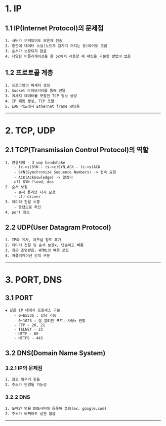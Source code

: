 
1\. IP
===================
## 1.1 IP(Internet Protocol)의 문제점
    1. 서버가 꺼져있어도 모른채 전송
    2. 중간에 데이터 소실(노드가 갑자기 꺼지는 등)되어도 모름
    3. 순서가 보장되지 않음
    4. 다양한 어플리케이션을 한 pc에서 사용할 때 패킷을 구분할 방법이 없음
## 1.2 프로토콜 계층
    1. 프로그램이 메세지 생성
    2. Socket 라이브러리를 통해 전달
    3. 메세지 데이터를 포함한 TCP 정보 생성
    4. IP 패킷 생성, TCP 포함
    5. LAN 카드에서 Ethernet frame 덧씌움
***

2\. TCP, UDP
===================
## 2.1 TCP(Transmission Control Protocol)의 역할
    1. 연결지향 - 3 way handshake
        - (c->s)SYN - (s->c)SYN,ACK - (c->s)ACK
        - SYN(Synchronize Sequence Numbers) -> 접속 요청
        - ACK(Acknowledge) -> 알겠다
        cf) SYN flood, dos
    2. 순서 보장
        - 순서 틀리면 다시 요청
        - cf) driver
    3. 데이터 전달 보증
        - 응답으로 확인
    4. port 정보
## 2.2 UDP(User Datagram Protocol)
    1. IP와 유사, 체크섬 정도 추가
    2. 데이터 전달 및 순서 보장x, 단순하고 빠름
    3. 최근 조명받음. HTML의 빠른 로드
    4. 어플리케이션 간의 구분
***

3\. PORT, DNS
===================
## 3.1 PORT
    ▪︎ 같은 IP 내에서 프로세스 구분
        - 0~65535 : 할당 가능
        - 0~1023 : 잘 알려진 포트, 사용x 권장
        - FTP - 20, 21
        - TELNET - 23
        - HTTP - 80
        - HTTPS - 443
## 3.2 DNS(Domain Name System)
### 3.2.1 IP의 문제점
    1. 길고 외우기 힘듦
    2. 주소가 변경될 가능성
### 3.2.2 DNS
    1. 도메인 명을 DNS서버에 등록해 놓음(ex. google.com)
    2. 주소가 바뀌어도 상관 없음
***